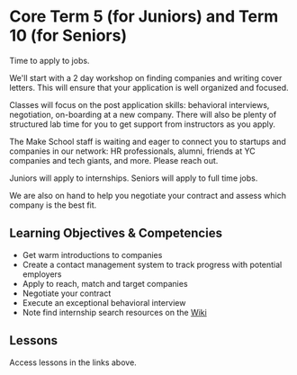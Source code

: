 # Core Term 5 (for Juniors) and Term 10 (for Seniors)

Time to apply to jobs.

We'll start with a 2 day workshop on finding companies and writing cover letters. This will ensure that your application is well organized and focused.

Classes will focus on the post application skills: behavioral interviews, negotiation, on-boarding at a new company. There will also be plenty of structured lab time for you to get support from instructors as you apply.

The Make School staff is waiting and eager to connect you to startups and companies in our network: HR professionals, alumni, friends at YC companies and tech giants, and more. Please reach out.

Juniors will apply to internships. Seniors will apply to full time jobs.

We are also on hand to help you negotiate your contract and assess which company is the best fit.

## Learning Objectives & Competencies
* Get warm introductions to companies
* Create a contact management system to track progress with potential employers
* Apply to reach, match and target companies
* Negotiate your contract
* Execute an exceptional behavioral interview
* Note find internship search resources on the [Wiki](http://54.213.125.176/mediawiki/index.php/Main_Page)

## Lessons
Access lessons in the links above.
